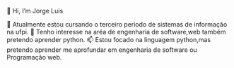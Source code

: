 👋 Hi, I’m Jorge Luis

👀 Atualmente estou cursando o terceiro periodo de sistemas de informação na ufpi.
🌱 Tenho interesse na aréa de engenharia de software,web também pretendo aprender python.
📫 Estou focado na linguagem python,mas pretendo aprender me aprofundar em engenharia de software ou Programação web.
